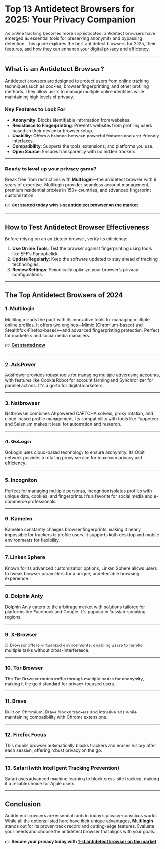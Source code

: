 # Top 13 Antidetect Browsers for 2025: Your Privacy Companion

As online tracking becomes more sophisticated, antidetect browsers have emerged as essential tools for preserving anonymity and bypassing detection. This guide explores the best antidetect browsers for 2025, their features, and how they can enhance your digital privacy and efficiency.

---

## What is an Antidetect Browser?

Antidetect browsers are designed to protect users from online tracking techniques such as cookies, browser fingerprinting, and other profiling methods. They allow users to manage multiple online identities while maintaining high levels of privacy.

### Key Features to Look For
- **Anonymity**: Blocks identifiable information from websites.
- **Resistance to Fingerprinting**: Prevents websites from profiling users based on their device or browser setup.
- **Usability**: Offers a balance between powerful features and user-friendly interfaces.
- **Compatibility**: Supports the tools, extensions, and platforms you use.
- **Open Source**: Ensures transparency with no hidden trackers.

---

### **Ready to level up your privacy game?**

Break free from restrictions with **Multilogin**—the antidetect browser with 9 years of expertise. Multilogin provides seamless account management, premium residential proxies in 150+ countries, and advanced fingerprint customization.

👉 **Get started today with [1-st antidetect browser on the market](https://bit.ly/multIlogin)**

---

## How to Test Antidetect Browser Effectiveness

Before relying on an antidetect browser, verify its efficiency:
1. **Use Online Tools**: Test the browser against fingerprinting using tools like EFF's Panopticlick.
2. **Update Regularly**: Keep the software updated to stay ahead of tracking technologies.
3. **Review Settings**: Periodically optimize your browser’s privacy configurations.

---

## The Top Antidetect Browsers of 2024

### 1. **Multilogin**
Multilogin leads the pack with its innovative tools for managing multiple online profiles. It offers two engines—Mimic (Chromium-based) and Stealthfox (Firefox-based)—and advanced fingerprinting protection. Perfect for marketers and social media managers.

👉 **[Get started now](https://bit.ly/multIlogin)**

---

### 2. **AdsPower**
AdsPower provides robust tools for managing multiple advertising accounts, with features like Cookie Robot for account farming and Synchronizer for parallel actions. It's a go-to for digital marketers.

---

### 3. **Nstbrowser**
Nstbrowser combines AI-powered CAPTCHA solvers, proxy rotation, and cloud-based profile management. Its compatibility with tools like Puppeteer and Selenium makes it ideal for automation and research.

---

### 4. **GoLogin**
GoLogin uses cloud-based technology to ensure anonymity. Its Orbit network provides a rotating proxy service for maximum privacy and efficiency.

---

### 5. **Incogniton**
Perfect for managing multiple personas, Incogniton isolates profiles with unique data, cookies, and fingerprints. It’s a favorite for social media and e-commerce professionals.

---

### 6. **Kameleo**
Kameleo constantly changes browser fingerprints, making it nearly impossible for trackers to profile users. It supports both desktop and mobile environments for flexibility.

---

### 7. **Linken Sphere**
Known for its advanced customization options, Linken Sphere allows users to tweak browser parameters for a unique, undetectable browsing experience.

---

### 8. **Dolphin Anty**
Dolphin Anty caters to the arbitrage market with solutions tailored for platforms like Facebook and Google. It's popular in Russian-speaking regions.

---

### 9. **X-Browser**
X-Browser offers virtualized environments, enabling users to handle multiple tasks without cross-interference.

---

### 10. **Tor Browser**
The Tor Browser routes traffic through multiple nodes for anonymity, making it the gold standard for privacy-focused users.

---

### 11. **Brave**
Built on Chromium, Brave blocks trackers and intrusive ads while maintaining compatibility with Chrome extensions.

---

### 12. **Firefox Focus**
This mobile browser automatically blocks trackers and erases history after each session, offering robust privacy on the go.

---

### 13. **Safari (with Intelligent Tracking Prevention)**
Safari uses advanced machine learning to block cross-site tracking, making it a reliable choice for Apple users.

---

## Conclusion

Antidetect browsers are essential tools in today’s privacy-conscious world. While all the options listed here have their unique advantages, **Multilogin** stands out for its proven track record and cutting-edge features. Evaluate your needs and choose the antidetect browser that aligns with your goals.

👉 **Secure your privacy today with [1-st antidetect browser on the market](https://bit.ly/multIlogin)**

